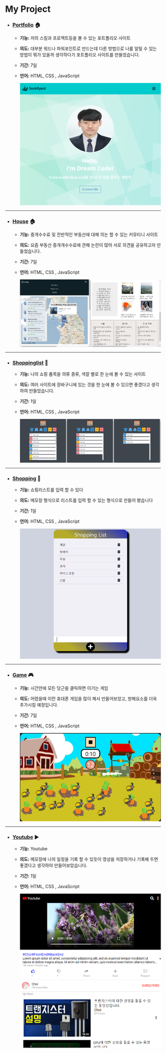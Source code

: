 # My Project

- ### [Portfolio](https://github.com/CHOISEOKRYEOL/Portfolio) 🏠
  - **기능:** 저의 스킬과 프로젝트등을 볼 수 있는 포트폴리오 사이트
  - **의도:** 대부분 워드나 파워포인트로 만드는데 다른 방법으로 나를 알릴 수 있는 방법이 뭐가 있을까 생각하다가 포트폴리오 사이트를 만들었습니다.
  - **기간:** 7일
  - **언어:** HTML, CSS , JavaScript
    
    ![image description](./img/Portfolio.png) 

***
- ### [House](https://github.com/CHOISEOKRYEOL/project/tree/main/House) 🏠
  - **기능:** 중개수수료 및 전반적인 부동산에 대해 의논 할 수 있는 커뮤티니 사이트
  - **의도:** 요즘 부동산 중개개수수료에 관해 논란이 많아 서로 의견을 공유하고자 만들었습니다.
  - **기간:** 7일
  - **언어:** HTML, CSS , JavaScript
    
    ![image description](./img/House.png)
    
***    
- ### [Shoppinglist](https://github.com/CHOISEOKRYEOL/project/tree/main/Shoppinglist) 🎁
  - **기능:** 나의 쇼핑 품목을 의류 종류, 색깔 별로 한 눈에 볼 수 있는 사이트
  - **의도:** 여러 사이트에 장바구니에 있는 것을 한 눈에 볼 수 있으면 좋겠다고 생각하여 만들었습니다.
  - **기간:** 1일
  - **언어:** HTML, CSS , JavaScript
    
    ![image description](./img/shoppinglist.png)

***  
- ### [Shopping](https://github.com/CHOISEOKRYEOL/project/tree/main/Shopping) 🎁
  - **기능:** 쇼핑리스트를 입력 할 수 있다
  - **의도:** 메모장 형식으로 리스트를 입력 할 수 있는 형식으로 만들어 봤습니다
  - **기간:** 1일
  - **언어:** HTML, CSS , JavaScript
    
    ![image description](./img/shopping.png)

***  
- ### [Game](https://github.com/CHOISEOKRYEOL/project/tree/main/Game) 🎮
  - **기능:** 시간안에 모든 당근을 클릭하면 이기는 게임
  - **의도:** 어렸을때 이런 휴대폰 게임을 많이 해서 만들어보았고, 방해요소를 더욱 추가시킬 예정입니다.
  - **기간:** 7일
  - **언어:** HTML, CSS , JavaScript
    
    ![image description](./img/Game.png)

***  
- ### [Youtube](https://github.com/CHOISEOKRYEOL/project/tree/main/Youtube) ▶
  - **기능:** Youtube
  - **의도:** 메모장에 나의 일정을 기록 할 수 있듯이 영상을 저장하거나 기록해 두면 좋겠다고 생각하야 만들어보았습니다.
  - **기간:** 1일
  - **언어:** HTML, CSS , JavaScript
    
    ![image description](./img/Youtube.png)

